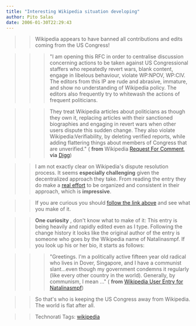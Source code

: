 ```yaml
---
title: "Interesting Wikipedia situation developing"
author: Pito Salas
date: 2006-01-30T22:29:43
---
```



>>

>> Wikipedia appears to have banned all contributions and edits coming from
the US Congress!

>>

>>> "I am opening this RFC in order to centralise discussion concerning
actions to be taken against US Congressional staffers who repeatedly revert
wars, blank content, engage in libelous behaviour, violate WP:NPOV, WP:CIV.
The editors from this IP are rude and abrasive, immature, and show no
understanding of Wikipedia policy. The editors also frequently try to
whitewash the actions of frequent politicians.

>>>

>>> They treat Wikipedia articles about politicians as though they own it,
replacing articles with their sanctioned biographies and engaging in revert
wars when other users dispute this sudden change. They also violate
Wikipedia:Verifiability, by deleting verified reports, while adding flattering
things about members of Congress that are unverified." ( **from** Wikipedia
[Request For
Comment](<http://en.wikipedia.org/wiki/Wikipedia:Requests_for_comment/United_States_Congress>),
**via**
[Digg](<http://digg.com/links/Wikipedia_blocks_United_States_Congress_IP_addresses>))

>>

>> I am not exactly clear on Wikipedia's dispute resolution process. It seems
**especially challenging** given the decentralized approach they take. From
reading the entry they do make a [real
effort](<http://en.wikipedia.org/wiki/Wikipedia:Requests_for_comment/United_States_Congress#Evidence_of_disputed_behavior>)
to be organized and consistent in their approach, which is **impressive**.

>>

>> If you are curious you should [follow the link
above](<http://en.wikipedia.org/wiki/Wikipedia:Requests_for_comment/United_States_Congress>)
and see what you make of it.

>>

>> **One curiosity** , don't know what to make of it: This entry is being
heavily and rapidly edited even as I type. Following the change history it
looks like the original author of the entry is someone who goes by the
Wikipedia name of Natalinasmpf. If you look up his or her bio, it starts as
follows:

>>

>>> "Greetings. I'm a politically active fifteen year old radical who lives in
Dover, Singapore, and I have a communist slant…even though my government
condemns it regularly (like every other country in the world). Generally, by
communism, I mean …" ( **from** [Wikipedia User Entry for
Natalinasmpf](<http://en.wikipedia.org/wiki/User:Natalinasmpf>))

>>

>> So that's who is keeping the US Congress away from Wikipedia. The world is
flat after all.

>>

>> Technorati Tags: [wikipedia](<http://www.technorati.com/tag/wikipedia>)


